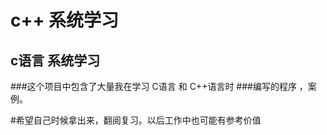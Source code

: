 # c++ 系统学习
## c语言 系统学习

###这个项目中包含了大量我在学习 C语言 和 C++语言时
###编写的程序 ，案例。

#希望自己时候拿出来，翻阅复习。以后工作中也可能有参考价值
